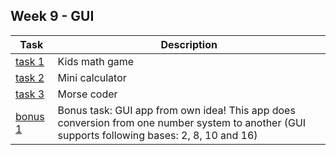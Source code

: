 ## Week 9 - GUI

| Task | Description |
|----- |------- |
| [task 1](e1) | Kids math game |
| [task 2](e2) | Mini calculator | 
| [task 3](e3) | Morse coder | 
| [bonus 1](own) | Bonus task: GUI app from own idea! This app does conversion from one number system to another (GUI supports following bases: 2, 8, 10 and 16) |
